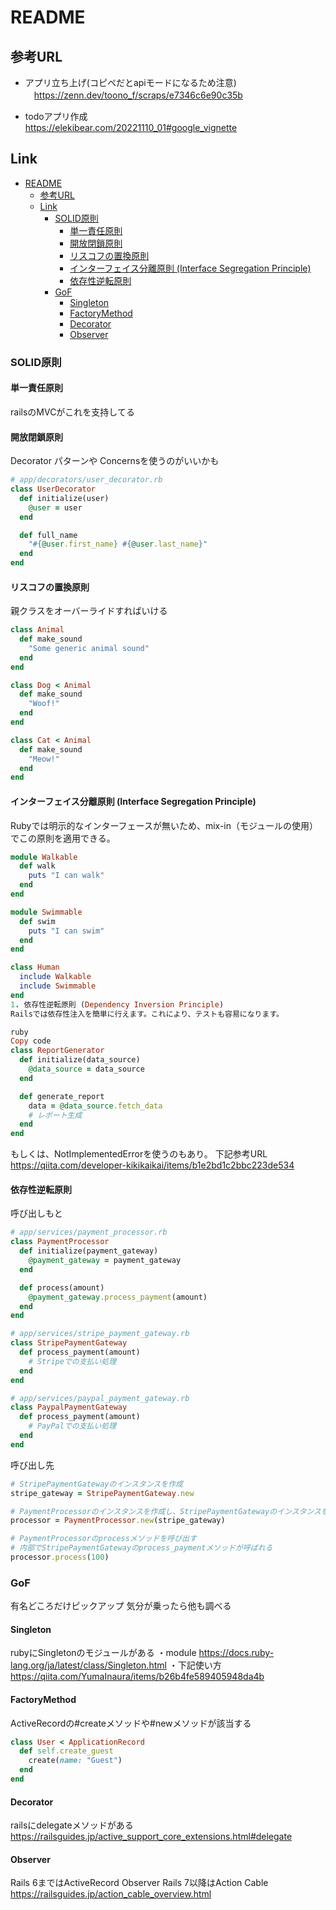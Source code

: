# README

## 参考URL
* アプリ立ち上げ(コピペだとapiモードになるため注意)<br>
　https://zenn.dev/toono_f/scraps/e7346c6e90c35b

* todoアプリ作成<br>
  https://elekibear.com/20221110_01#google_vignette

## Link
- [README](#readme)
  - [参考URL](#参考url)
  - [Link](#link)
    - [SOLID原則](#solid原則)
      - [単一責任原則](#単一責任原則)
      - [開放閉鎖原則](#開放閉鎖原則)
      - [リスコフの置換原則](#リスコフの置換原則)
      - [インターフェイス分離原則 (Interface Segregation Principle)](#インターフェイス分離原則-interface-segregation-principle)
      - [依存性逆転原則](#依存性逆転原則)
    - [GoF](#gof)
      - [Singleton](#singleton)
      - [FactoryMethod](#factorymethod)
      - [Decorator](#decorator)
      - [Observer](#observer)

### SOLID原則

#### 単一責任原則
railsのMVCがこれを支持してる

#### 開放閉鎖原則
Decorator パターンや Concernsを使うのがいいかも
```ruby
# app/decorators/user_decorator.rb
class UserDecorator
  def initialize(user)
    @user = user
  end

  def full_name
    "#{@user.first_name} #{@user.last_name}"
  end
end
```

#### リスコフの置換原則
親クラスをオーバーライドすればいける
```ruby
class Animal
  def make_sound
    "Some generic animal sound"
  end
end

class Dog < Animal
  def make_sound
    "Woof!"
  end
end

class Cat < Animal
  def make_sound
    "Meow!"
  end
end
```
#### インターフェイス分離原則 (Interface Segregation Principle)
Rubyでは明示的なインターフェースが無いため、mix-in（モジュールの使用）でこの原則を適用できる。

```ruby
module Walkable
  def walk
    puts "I can walk"
  end
end

module Swimmable
  def swim
    puts "I can swim"
  end
end

class Human
  include Walkable
  include Swimmable
end
1. 依存性逆転原則 (Dependency Inversion Principle)
Railsでは依存性注入を簡単に行えます。これにより、テストも容易になります。

ruby
Copy code
class ReportGenerator
  def initialize(data_source)
    @data_source = data_source
  end

  def generate_report
    data = @data_source.fetch_data
    # レポート生成
  end
end
```

もしくは、NotImplementedErrorを使うのもあり。
下記参考URL
https://qiita.com/developer-kikikaikai/items/b1e2bd1c2bbc223de534

#### 依存性逆転原則
呼び出しもと
```ruby
# app/services/payment_processor.rb
class PaymentProcessor
  def initialize(payment_gateway)
    @payment_gateway = payment_gateway
  end

  def process(amount)
    @payment_gateway.process_payment(amount)
  end
end

# app/services/stripe_payment_gateway.rb
class StripePaymentGateway
  def process_payment(amount)
    # Stripeでの支払い処理
  end
end

# app/services/paypal_payment_gateway.rb
class PaypalPaymentGateway
  def process_payment(amount)
    # PayPalでの支払い処理
  end
end

```
呼び出し先
```ruby
# StripePaymentGatewayのインスタンスを作成
stripe_gateway = StripePaymentGateway.new

# PaymentProcessorのインスタンスを作成し、StripePaymentGatewayのインスタンスを渡す
processor = PaymentProcessor.new(stripe_gateway)

# PaymentProcessorのprocessメソッドを呼び出す
# 内部でStripePaymentGatewayのprocess_paymentメソッドが呼ばれる
processor.process(100)
```

### GoF
有名どころだけピックアップ
気分が乗ったら他も調べる
#### Singleton
rubyにSingletonのモジュールがある
・module
https://docs.ruby-lang.org/ja/latest/class/Singleton.html
・下記使い方
https://qiita.com/YumaInaura/items/b26b4fe589405948da4b


#### FactoryMethod
ActiveRecordの#createメソッドや#newメソッドが該当する
```ruby
class User < ApplicationRecord
  def self.create_guest
    create(name: "Guest")
  end
end
```

#### Decorator
railsにdelegateメソッドがある
https://railsguides.jp/active_support_core_extensions.html#delegate

#### Observer
Rails 6まではActiveRecord Observer
Rails 7以降はAction Cable
https://railsguides.jp/action_cable_overview.html